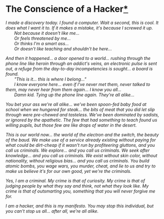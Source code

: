 # The Conscience of a Hacker[*](http://www.phrack.org/issues/7/3.html)

_I made a discovery today._
_I found a computer._
_Wait a second, this is cool._
_It does what I want it to._
_If it makes a mistake, it's because I screwed it up._  
  _Not because it doesn't like me..._  
  _Or feels threatened by me..._  
  _Or thinks I'm a smart ass..._  
  _Or doesn't like teaching and shouldn't be here..._

_And then it happened..._
_a door opened to a world..._
_rushing through the phone line like heroin through an addict's veins,_
_an electronic pulse is sent out,_
_a refuge from the day-to-day incompetencies is sought..._
_a board is found._  
  _"This is it... this is where I belong..."_  
  _I know everyone here... even if I've never met them, never talked to them,
may never hear from them again... I know you all..._  
  _Damn kid. Tying up the phone line again. They're all alike..._

_You bet your ass we're all alike..._
_we've been spoon-fed baby food at school when we hungered for steak..._
_the bits of meat that you did let slip through were pre-chewed and tasteless._
_We've been dominated by sadists, or ignored by the apathetic._
_The few that had something to teach found us willing pupils,_
_but those few are like drops of water in the desert._

_This is our world now..._
_the world of the electron and the switch, the beauty of the baud._
_We make use of a service already existing without paying for what could be dirt-cheap_
_if it wasn't run by profiteering gluttons,_
_and you call us criminals._
_We explore... and you call us criminals._
_We seek after knowledge... and you call us criminals._
_We exist without skin color, without nationality, without religious bias..._
_and you call us criminals._
_You build atomic bombs, you wage wars, you murder, cheat,_
_and lie to us and try to make us believe it's for our own good,_
_yet we're the criminals._

_Yes, I am a criminal._
_My crime is that of curiosity._
_My crime is that of judging people by what they say and think, not what they look like._
_My crime is that of outsmarting you, something that you will never forgive me for._

_I am a hacker, and this is my manifesto._
_You may stop this individual,_
_but you can't stop us all... after all, we're all alike._
